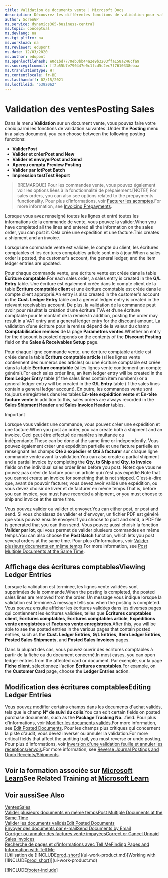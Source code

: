 ```yaml
---
title: Validation de documents vente | Microsoft Docs
description: Découvrez les différentes fonctions de validation pour valider les documents vente et comment mettre à jour les documents validés.
author: SorenGP
ms.service: dynamics365-business-central
ms.topic: conceptual
ms.devlang: na
ms.tgt_pltfrm: na
ms.workload: na
ms.reviewer: edupont
ms.date: 12/03/2020
ms.author: edupont
ms.openlocfilehash: e0d1bd7770eb3bb44a2e9b3203ffa158a246cfa9
ms.sourcegitcommit: ff2b55b7e790447e0c1fcd5c2ec7f7610338ebaa
ms.translationtype: HT
ms.contentlocale: fr-BE
ms.lasthandoff: 02/15/2021
ms.locfileid: "5392062"
---
```

# <a name="posting-sales"></a><span data-ttu-id="ce32a-103">Validation des ventes</span><span class="sxs-lookup"><span data-stu-id="ce32a-103">Posting Sales</span></span>

<span data-ttu-id="ce32a-104">Dans le menu **Validation** sur un document vente, vous pouvez faire votre choix parmi les fonctions de validation suivantes :</span><span class="sxs-lookup"><span data-stu-id="ce32a-104">Under the **Posting** menu in a sales document, you can choose between the following posting functions:</span></span>

* <span data-ttu-id="ce32a-105">**Valider**</span><span class="sxs-lookup"><span data-stu-id="ce32a-105">**Post**</span></span>
* <span data-ttu-id="ce32a-106">**Valider et créer**</span><span class="sxs-lookup"><span data-stu-id="ce32a-106">**Post and New**</span></span>
* <span data-ttu-id="ce32a-107">**Valider et envoyer**</span><span class="sxs-lookup"><span data-stu-id="ce32a-107">**Post and Send**</span></span>
* <span data-ttu-id="ce32a-108">**Aperçu compta.**</span><span class="sxs-lookup"><span data-stu-id="ce32a-108">**Preview Posting**</span></span>
* <span data-ttu-id="ce32a-109">**Valider par lot**</span><span class="sxs-lookup"><span data-stu-id="ce32a-109">**Post Batch**</span></span>
* <span data-ttu-id="ce32a-110">**Impression test**</span><span class="sxs-lookup"><span data-stu-id="ce32a-110">**Test Report**</span></span>

> <span data-ttu-id="ce32a-111">[!REMARQUE] Pour les commandes vente, vous pouvez également voir les options liées à la fonctionnalité de prépaiement.</span><span class="sxs-lookup"><span data-stu-id="ce32a-111">[NOTE!] For sales orders, you can also see options related to the prepayments functionality.</span></span> <span data-ttu-id="ce32a-112">Pour plus d’informations, voir [Facturer les acomptes](finance-invoice-prepayments.md).</span><span class="sxs-lookup"><span data-stu-id="ce32a-112">For more information, see [Invoicing Prepayments](finance-invoice-prepayments.md).</span></span> 

<span data-ttu-id="ce32a-113">Lorsque vous avez renseigné toutes les lignes et entré toutes les informations de la commande de vente, vous pouvez la valider.</span><span class="sxs-lookup"><span data-stu-id="ce32a-113">When you have completed all the lines and entered all the information on the sales order, you can post it.</span></span> <span data-ttu-id="ce32a-114">Cela crée une expédition et une facture.</span><span class="sxs-lookup"><span data-stu-id="ce32a-114">This creates a shipment and an invoice.</span></span>

<span data-ttu-id="ce32a-115">Lorsqu’une commande vente est validée, le compte du client, les écritures comptables et les écritures comptables article sont mis à jour.</span><span class="sxs-lookup"><span data-stu-id="ce32a-115">When a sales order is posted, the customer's account, the general ledger, and the item ledger entries are updated.</span></span>

<span data-ttu-id="ce32a-116">Pour chaque commande vente, une écriture vente est créée dans la table **Écriture comptable**.</span><span class="sxs-lookup"><span data-stu-id="ce32a-116">For each sales order, a sales entry is created in the **G/L Entry** table.</span></span> <span data-ttu-id="ce32a-117">Une écriture est également créée dans le compte client de la table **Écriture comptable client** et une écriture comptable est créée dans le compte client approprié.</span><span class="sxs-lookup"><span data-stu-id="ce32a-117">An entry is also created in the customer's account in the **Cust. Ledger Entry** table and a general ledger entry is created in the relevant receivables account.</span></span> <span data-ttu-id="ce32a-118">De plus, la validation de la commande peut avoir pour résultat la création d’une écriture TVA et d’une écriture comptable pour le montant de la remise.</span><span class="sxs-lookup"><span data-stu-id="ce32a-118">In addition, posting the order may result in a VAT entry and a general ledger entry for the discount amount.</span></span> <span data-ttu-id="ce32a-119">La validation d’une écriture pour la remise dépend de la valeur du champ **Comptabilisation remises** de la page **Paramètres ventes**.</span><span class="sxs-lookup"><span data-stu-id="ce32a-119">Whether an entry for the discount is posted depends on the contents of the **Discount Posting** field on the **Sales & Receivables Setup** page.</span></span>

<span data-ttu-id="ce32a-120">Pour chaque ligne commande vente, une écriture comptable article est créée dans la table **Écriture comptable article** (si les lignes vente contiennent des numéros des articles) ou une écriture comptable est créée dans la table **Écriture comptable** (si les lignes vente contiennent un compte général).</span><span class="sxs-lookup"><span data-stu-id="ce32a-120">For each sales order line, an item ledger entry will be created in the **Item Ledger Entry** table (if the sales lines contain item numbers) or a general ledger entry will be created in the **G/L Entry** table (if the sales lines contain a general ledger account).</span></span> <span data-ttu-id="ce32a-121">En outre, les commandes vente sont toujours enregistrées dans les tables **En-tête expédition vente** et **En-tête facture vente**.</span><span class="sxs-lookup"><span data-stu-id="ce32a-121">In addition to this, sales orders are always recorded in the **Sales Shipment Header** and **Sales Invoice Header** tables.</span></span>

> [!IMPORTANT]  
> <span data-ttu-id="ce32a-122">Lorsque vous validez une commande, vous pouvez créer une expédition et une facture.</span><span class="sxs-lookup"><span data-stu-id="ce32a-122">When you post an order, you can create both a shipment and an invoice.</span></span> <span data-ttu-id="ce32a-123">Ceci peut être effectué de manière simultanée ou indépendante.</span><span class="sxs-lookup"><span data-stu-id="ce32a-123">These can be done at the same time or independently.</span></span> <span data-ttu-id="ce32a-124">Vous pouvez également créer une expédition partielle et une facture partielle en renseignant les champs **Qté à expédier** et **Qté à facturer** sur chaque ligne commande vente avant la validation.</span><span class="sxs-lookup"><span data-stu-id="ce32a-124">You can also create a partial shipment and a partial invoice by completing the **Qty. to Ship** and **Qty. to Invoice** fields on the individual sales order lines before you post.</span></span> <span data-ttu-id="ce32a-125">Notez que vous ne pouvez pas créer de facture pour un article qui n'est pas expédié.</span><span class="sxs-lookup"><span data-stu-id="ce32a-125">Note that you cannot create an invoice for something that is not shipped.</span></span> <span data-ttu-id="ce32a-126">C'est-à-dire que, avant de pouvoir facturer, vous devez avoir validé une expédition, ou vous devez choisir de livrer et de facturer en même temps.</span><span class="sxs-lookup"><span data-stu-id="ce32a-126">That is, before you can invoice, you must have recorded a shipment, or you must choose to ship and invoice at the same time.</span></span>

<span data-ttu-id="ce32a-127">Vous pouvez valider ou valider et envoyer.</span><span class="sxs-lookup"><span data-stu-id="ce32a-127">You can either post, or post and send.</span></span> <span data-ttu-id="ce32a-128">Si vous choisissez de valider et d'envoyer, un fichier PDF est généré que vous pouvez ensuite envoyer.</span><span class="sxs-lookup"><span data-stu-id="ce32a-128">If you choose to post and send, a PDF file is generated that you can then send.</span></span> <span data-ttu-id="ce32a-129">Vous pouvez aussi choisir la fonction **Valider par lot**, qui vous permet de valider plusieurs commandes en même temps.</span><span class="sxs-lookup"><span data-stu-id="ce32a-129">You can also choose the **Post Batch** function, which lets you post several orders at the same time.</span></span> <span data-ttu-id="ce32a-130">Pour plus d’informations, voir [Valider plusieurs documents en même temps](ui-batch-posting.md).</span><span class="sxs-lookup"><span data-stu-id="ce32a-130">For more information, see [Post Multiple Documents at the Same Time](ui-batch-posting.md).</span></span>

## <a name="viewing-ledger-entries"></a><span data-ttu-id="ce32a-131">Affichage des écritures comptables</span><span class="sxs-lookup"><span data-stu-id="ce32a-131">Viewing Ledger Entries</span></span>

<span data-ttu-id="ce32a-132">Lorsque la validation est terminée, les lignes vente validées sont supprimées de la commande.</span><span class="sxs-lookup"><span data-stu-id="ce32a-132">When the posting is completed, the posted sales lines are removed from the order.</span></span> <span data-ttu-id="ce32a-133">Un message vous indique lorsque la validation est terminée.</span><span class="sxs-lookup"><span data-stu-id="ce32a-133">A message tells you when the posting is completed.</span></span> <span data-ttu-id="ce32a-134">Vous pouvez ensuite afficher les écritures validées dans les diverses pages qui contiennent les écritures validées, telles que **Écritures comptables client**, **Écritures comptables**, **Écritures comptables article**, **Expéditions vente enregistrées** et **Factures vente enregistrées**.</span><span class="sxs-lookup"><span data-stu-id="ce32a-134">After this, you will be able to see the posted entries in the various pages that contain posted entries, such as the **Cust. Ledger Entries**, **G/L Entries**, **Item Ledger Entries**, **Posted Sales Shipments**, and **Posted Sales Invoices** pages.</span></span>  

<span data-ttu-id="ce32a-135">Dans la plupart des cas, vous pouvez ouvrir des écritures comptables à partir de la fiche ou du document concerné.</span><span class="sxs-lookup"><span data-stu-id="ce32a-135">In most cases, you can open ledger entries from the affected card or document.</span></span> <span data-ttu-id="ce32a-136">Par exemple, sur la page **Fiche client**, sélectionnez l'action **Écritures comptables**.</span><span class="sxs-lookup"><span data-stu-id="ce32a-136">For example, on the **Customer Card** page, choose the **Ledger Entries** action.</span></span>

## <a name="editing-ledger-entries"></a><span data-ttu-id="ce32a-137">Modification des écritures comptables</span><span class="sxs-lookup"><span data-stu-id="ce32a-137">Editing Ledger Entries</span></span>

<span data-ttu-id="ce32a-138">Vous pouvez modifier certains champs dans les documents d'achat validés, tels que le champ **N° de suivi du colis**.</span><span class="sxs-lookup"><span data-stu-id="ce32a-138">You can edit certain fields on posted purchase documents, such as the **Package Tracking No.**</span></span> <span data-ttu-id="ce32a-139">.</span><span class="sxs-lookup"><span data-stu-id="ce32a-139">field.</span></span> <span data-ttu-id="ce32a-140">Pour plus d'informations, voir [Modifier les documents validés](across-edit-posted-document.md).</span><span class="sxs-lookup"><span data-stu-id="ce32a-140">For more information, see [Edit Posted Documents](across-edit-posted-document.md).</span></span> <span data-ttu-id="ce32a-141">Pour les champs plus critiques qui concernent la piste d'audit, vous devez inverser ou annuler la validation.</span><span class="sxs-lookup"><span data-stu-id="ce32a-141">For more critical fields that affect the auditing trail, you must reverse or undo posting.</span></span> <span data-ttu-id="ce32a-142">Pour plus d'informations, voir [Inversion d'une validation feuille et annuler les réceptions/envois](finance-how-reverse-journal-posting.md).</span><span class="sxs-lookup"><span data-stu-id="ce32a-142">For more information, see [Reverse Journal Postings and Undo Receipts/Shipments](finance-how-reverse-journal-posting.md).</span></span>

## <a name="see-related-training-at-microsoft-learn"></a><span data-ttu-id="ce32a-143">Voir la formation associée sur [Microsoft Learn](/learn/modules/ship-invoice-items-dynamics-365-business-central/index)</span><span class="sxs-lookup"><span data-stu-id="ce32a-143">See Related Training at [Microsoft Learn](/learn/modules/ship-invoice-items-dynamics-365-business-central/index)</span></span>

## <a name="see-also"></a><span data-ttu-id="ce32a-144">Voir aussi</span><span class="sxs-lookup"><span data-stu-id="ce32a-144">See Also</span></span>

[<span data-ttu-id="ce32a-145">Ventes</span><span class="sxs-lookup"><span data-stu-id="ce32a-145">Sales</span></span>](sales-manage-sales.md)  
[<span data-ttu-id="ce32a-146">Valider plusieurs documents en même temps</span><span class="sxs-lookup"><span data-stu-id="ce32a-146">Post Multiple Documents at the Same Time</span></span>](ui-batch-posting.md)  
[<span data-ttu-id="ce32a-147">Valider les documents validés</span><span class="sxs-lookup"><span data-stu-id="ce32a-147">Edit Posted Documents</span></span>](across-edit-posted-document.md)  
[<span data-ttu-id="ce32a-148">Envoyer des documents par e-mail</span><span class="sxs-lookup"><span data-stu-id="ce32a-148">Send Documents by Email</span></span>](ui-how-send-documents-email.md)  
[<span data-ttu-id="ce32a-149">Corriger ou annuler des factures vente impayées</span><span class="sxs-lookup"><span data-stu-id="ce32a-149">Correct or Cancel Unpaid Sales Invoices</span></span>](sales-how-correct-cancel-sales-invoice.md)  
[<span data-ttu-id="ce32a-150">Recherche de pages et d'informations avec Tell Me</span><span class="sxs-lookup"><span data-stu-id="ce32a-150">Finding Pages and Information with Tell Me</span></span>](ui-search.md)  
<span data-ttu-id="ce32a-151">[Utilisation de [!INCLUDE[prod_short](includes/prod_short.md)]](ui-work-product.md)</span><span class="sxs-lookup"><span data-stu-id="ce32a-151">[Working with [!INCLUDE[prod_short](includes/prod_short.md)]](ui-work-product.md)</span></span>


[!INCLUDE[footer-include](includes/footer-banner.md)]